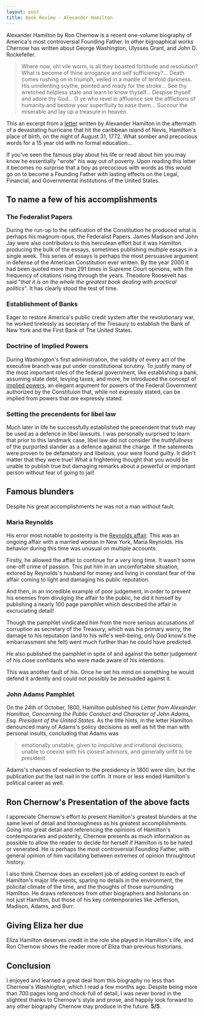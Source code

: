 ```yaml
---
layout: post
title: Book Review - Alexander Hamilton
---
```


Alexander Hamilton by Ron Chernow is a recent one-volume biography of America's
most controversial Founding Father. In other bigroaphical works Chernow has
written about George Washington, Ulysses Grant, and John D. Rockefeller.

> Where now, oh! vile worm, is all they boasted fortitude and resolution? What
> is become of thine arrogance and self sufficiency?... Death comes rushing on
> in triumph, veiled in a mantle of tenfold darkness. His unrelenting scythe,
> pointed and ready for the stroke... See thy wretched helpless state and learn
> to know thyself... Despise thyself and adore thy God... O ye who revel in
> affluence see the afflictions of humanity and bestow your superfluity to ease
> them... Succour the miserable and lay up a treasure in heaven.

This an excerpt from a
[letter](https://en.wikisource.org/wiki/Letter_by_Alexander_Hamilton_on_the_hurricane_of_August_1772)
written by Alexander Hamilton in the aftermath of a devastating hurricane that
hit the caribbean island of Nevis, Hamilton's place of birth, on the night of August 31, 1772. What somber and precocious words for a 15 year old with no formal education...

If you've seen the famous play about his life or read about him you may know he
essentially "wrote" his way out of poverty. Upon reading this letter it becomes
no surprise that a boy as precocious with words as this would go on to become a
Founding Father with lasting effects on the Legal, Financial, and Governmental
institutions of the United States.

## To name a few of his accomplishments

### The Federalist Papers
During the run-up to the ratification of the Constitution he produced what is
perhaps his magnum-opus, the Federalist Papers. James Madison and John Jay were
also contributors to this herculean effort but it was Hamilton producing the
bulk of the essays, sometimes publishing multiple essays in a single week. This
series of essays is perhaps the most persuasive argument in defense of the
American Constitution ever written. By the year 2000 it had been quoted more
than 291 times in Supreme Court opinions, with the frequency of citations rising
through the years. Theodore Roosevelt has said "_that it is on the whole the
greatest book dealing with practical politics_". It has clearly stood the test of time.

### Establishment of Banks
Eager to restore America's public credit system after the revolutionary war,
he worked tirelessly as secretary of the Tresaury to establish the Bank of New
York and the First Bank of The United States.

### Doctrine of Implied Powers
During Washington's first administration, the validity of every act of the
executive branch was put under constitutional scrutiny. To justify many of the most
important roles of the federal government, like establishing a bank, assuming
state debt, levying taxes, and more, he introduced the concept of 
[implied powers](https://en.wikipedia.org/wiki/Implied_powers), an elegant
argument for powers of the Federal Government authorized by the Constituion
that, while not expressly stated, can be implied from powers that _are_
expressly stated.

### Setting the precendents for libel law
Much later in life he successfully established the precendent that *truth* may
be used as a defence in libel lawsuits. I was personally surprised to learn that
prior to this landmark case, libel law did not consider the _truthfullness_ of
the purported slander as a defence against the charge. If the satements were
proven to be defamatory and libelous, your were found guilty. It didn't matter
that they were true! What a frightening thought that you would be unable to
publish true but damaging remarks about a powerful or important person without
fear of going to jail!

## Famous blunders
Despite his great accomplishments he was not a man without fault.

### Maria Reynolds
His error most notable to posterity is the [Reynolds
affair](https://en.wikipedia.org/wiki/Hamilton%E2%80%93Reynolds_affair). This was an ongoing
affair with a married woman in New York, Maria Reynolds. His behavior during this time was unusual on
multiple accounts.

Firstly, he allowed the affair to continue for a very long time. It wasn't some
one-off crime of passion. This put him in an uncomfortable situation, extored by
Reynolds's husband for money and living in constant fear of the affair coming to
light and damaging his public reputation.

And then, in an incredible example of poor judgement, in order to prevent his
enemies from divulging the affair to the public, he did it himself by publishing
a nearly 100 page pamphlet which described the affair in excruciating detail!

Though the pamphlet vindicated him from the more serious accusations of corruption
as secretary of the Treasury, which was his primary worry, the damage to his
reputation (and to his wife's well-being, only God know's the embarrassment she
felt) went much further than he could have predicted.

He also published the pamphlet in spite of and against the better judgement of
his close confidants who were made aware of his intentions.

This was another fault of his. Once he set his mind on something he would defend
it ardently and could not possibly be persuaded against it.

### John Adams Pamphlet
On the 24th of October, 1800, Hamilton published his _Letter from Alexander
Hamilton, Concerning the Public Conduct and Character of John Adams, Esq.
President of the United States_. As the title hints, in the letter Hamilton
denounced many of Adams's policy decisions as well as hit the man with personal
insults, concluding that Adams was

> emotionally unstable, given to impulsive and irrational decisions, unable to coexist with his closest advisors, and generally unfit to be president

Adams's chances of reelection to the presidency in 1800 were slim, but the
publication put the last nail in the coffin. It more or less ended Hamilton's
political career as well.

## Ron Chernow's Presentation of the above facts
I appreciate Chernow's effort to present
Hamilton's greatest blunders at the same level of detail and thoroughness
as his greatest accomplishments. Going into great detail and referencing the
opinions of Hamilton's contemporaries and posterity, Chernow presents as much
information as possible to allow the reader to decide for herself if Hamilton
is to be hated or venerated. He is perhaps the most controversial Founding Father,
with general opinion of him vacillating between extremes of opinion throughtout
history.

I also think Chernow does an excellent job of adding context to each of
Hamilton's major life events, sparing no details in the environment, the
policital climate of the time, and the thoughts of those surrounding Hamilton. 
He draws references from other biographers and historians on not just Hamilton,
but those of his key contemporaries like Jefferson, Madison, Adams, and Burr.

## Giving Eliza her due
Eliza Hamilton deserves credit in the role she played in Hamilton's life, and
Ron Chernow shows the reader more of Eliza than previous historians.

## Conclusion
I enjoyed and learned a great deal from this biography no less than Chernow's
_Washington_, which I read a few months ago. Despite being more than 700 pages
long and chock-full of detail, I was never bored in the slightest thanks to Chernow's
style and prose, and happily look forward to any other biography Chernow may
produce in the future. **5/5**.
